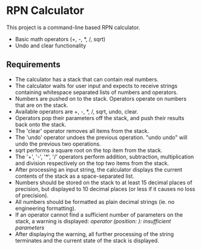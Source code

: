 # RPN Calculator

This project is a command-line based RPN calculator.

- Basic math operators (+, -, *, /, sqrt)
- Undo and clear functionality

## Requirements

- The calculator has a stack that can contain real numbers.
- The calculator waits for user input and expects to receive strings containing whitespace separated lists of numbers and operators.
- Numbers are pushed on to the stack. Operators operate on numbers that are on the stack.
- Available operators are +, -, *, /, sqrt, undo, clear.
- Operators pop their parameters off the stack, and push their results back onto the stack.
- The 'clear' operator removes all items from the stack.
- The 'undo' operator undoes the previous operation. "undo undo" will undo the previous two operations.
- sqrt performs a square root on the top item from the stack.
- The '+', '-', '*', '/' operators perform addition, subtraction, multiplication and division respectively on the top two items from the stack.
- After processing an input string, the calculator displays the current contents of the stack as a space-separated list.
- Numbers should be stored on the stack to at least 15 decimal places of precision, but displayed to 10 decimal places (or less if it causes no loss of precision).
- All numbers should be formatted as plain decimal strings (ie. no engineering formatting).
- If an operator cannot find a sufficient number of parameters on the stack, a warning is displayed: *operator <operator> (position: <pos>): insufficient parameters*
- After displaying the warning, all further processing of the string terminates and the current state of the stack is displayed.
